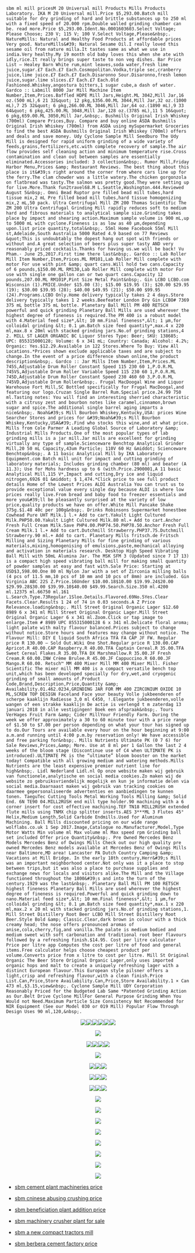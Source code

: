 
```
sbm ml mill pricesM 20 Universal mill Products Mills Products Laboratory. IKA M 20 Universal mill.Price $5,293.00.Batch mill suitable for dry grinding of hard and brittle substances up to 250 ml with a fixed speed of 20.000 rpm.Double walled grinding chamber can be. read more.Price $5,293.00.Ident.No.0001603603.Select Voltage; Please Choose; 230 V; 115 V; 100 V.Select Voltage,Please&nbsp;. NatureMills: Natural and Healthy Food Products at affordable prices Very good. NatureMills&#39; Natural Sesame Oil.I really loved this sesame oil from nature milla.It tastes same as what we use in india.Very healthy.My 19 month old baby loves this when she ate with idly,rice.It really brings super taste to non veg dishes. Bar Price List — Healey Barn White rum,mint leaves,soda water,fresh lime juice,sugar.£7 Each.£7 Each.Cosmopolitan.Vodka,triple sec,cranberry juice,lime juice.£7 Each.£7 Each.Disaronno Sour.Disaronno,fresh lemon juice,sugar.lime slices.£7 Each.£7 Each.Old Fashioned.Whiskey,angostura bitters,1 sugar cube,a dash of water. Gardco :: Labmill 8000 Jar Mill Machine Item Number,Item,Prices.Baffled HDPE Mill Jars,Height.ML 3042,Mill Jar,16 oz.(500 mL),6 21 32&quot; 12 pkg,$356.00.ML 3044,Mill Jar,32 oz.(1000 mL),7 25 32&quot; 6 pkg,266.00.ML 3046,Mill Jar,64 oz.(1890 mL),9 33 64&quot; 6 pkg,425.00.ML 3048,Mill Jar,128 oz.(3785 mL),11 5 16&quot; 6 pkg,659.00.ML 3050,Mill Jar,&nbsp;. Bushmills Original Irish Whiskey (700ml) Compare Prices,Buy. Compare and buy online ASDA Bushmills Original Irish Whiskey (700ml) from ASDA using mySupermarket Groceries to find the best ASDA Bushmills Original Irish Whiskey (700ml) offers and deals and save money. Udy Cyclone Sample Mill Seedburo The Udy Mill is designed for rapid uniform grinding of a wide variety of feeds,grains,fertilizers,etc.with complete recovery of sample.The air flow provides self cleaning action and minimum temperature rise.Cross contamination and clean out between samples are essentially eliminated.Accessories included: 3 collection&nbsp;. Rumor Mill,Friday Harbor Menu,Prices &amp; Restaurant Reviews. The best thing about this place is it&#39;s right around the corner from where cars line up for the ferry.The clam chowder was a little watery.The chicken gorgonzola on flatbread was tasty.The salmon was pretty good.They were setting up for live.More.Thank fun2travel68.M L.Seattle,Washington.444.Reviewed August 5&nbsp;. Omni Bead Ruptor pre filled bead mill tubes,hard tissue mix,2 mL Pre filled bead mill tubes,hard tissue homogenizing mix,2 mL,50 pack. Ultra Centrifugal Mill ZM 200 Thomas Scientific The ZM 200 Ultra Centrifugal Grinding Mill rapidly reduces soft to medium hard and fibrous materials to analytical sample size.Grinding takes place by impact and shearing action.Maximum sample volume is 900 mL,up to 5000 mL with cyclone.Fineness is as low as 40 µm,depending upon.list price quantity,total&nbsp;. 55ml Home Facebook 55ml Mill st,Adelaide,South Australia 5000 Rated 4.9 based on 77 Reviews &quot;This is undoubtably the dopest hang out spot with friends or without and.A great selection of beers plus super tasty AND very reasonably priced cocktails.Thanks for having us.we will be back! Vu Pham.· June 25,2017.First time there last&nbsp;. Gardco :: Lab Roller Mill Item Number,Item,Prices.ML RM101,Lab Roller Mill complete with motor For use with pint &amp; quart cans.Will hold two cans.Capacity of 6 pounds,$150.00.ML RM130,Lab Roller Mill complete with motor For use with single one gallon can or two quart cans.Capacity 12 pounds,207.00.ML RM101P,Pint Size Metal Paint&nbsp;. Gin LCBO LCBO.com Wisconsin (1).PRICE.Under $15.00 (3); $15.00 $19.95 (3); $20.00 $29.95 (19); $30.00 $39.95 (28); $40.00 $49.95 (21); $50.00 $99.95 (24).Programs.LCBO Only.Home delivery typically takes 2 4 days.Store delivery typically takes 1 2 weeks.Beefeater London Dry Gin LCBO# 7369 375 mL bottle 375 mL bottle. Planetary Ball Mill PM 400 RETSCH powerful and quick grinding Planetary Ball Mills are used wherever the highest degree of fineness is required.The PM 400 is a robust model with 4.Material feed size*,&lt; 10 mm.Final fineness*,&lt; 1 µm,for colloidal grinding &lt; 0.1 µm.Batch size feed quantity*,max.4 x 220 ml,max.8 x 20ml with stacked grinding jars.No.of grinding stations,4 2. MILL ST LAGER ORGANIC BC Liquor Stores Type: Beer; SKU: 138685; UPC: 855315000128; Volume: 6 x 341 mL; Country: Canada; Alcohol: 4.2%; Organic: Yes.$12.29.Available in 122 Stores.Where To Buy: View All Locations.*Prices shown exclude applicable taxes and are subject to change.In the event of a price difference shown online,the product description&nbsp;. Gardco :: Jar Mills Item Number,Item,Prices.ML 745S,Adjustable Drum Roller Constant Speed 115 230 60 1,P.O.R.ML 745VS,Adjustable Drum Roller Variable Speed 115 230 60 1,P.O.R.ML 745D,Adjustable Drum Roller Constant Speed 230 460 60 3,P.O.R.ML 745VD,Adjustable Drum Roller&nbsp;. Frugal MacDoogal Wine and Liquor Warehouse Fort Mill,SC Bottled specifically for Frugal MacDoogal,and featuring our logo.Cruzan Single Barrel Rum.Special price.24.99 750 ml.Tasting notes: You will find an interesting sherried characteristic with a citrusy zest and bourbon notes like caramel,cinnamon,brown sugar and spice.The additional single barrel aging imparts a nice&nbsp;. Noah&#39;s Mill Bourbon Whiskey,Kentucky,USA: prices Wine Searcher Stores and prices for &#39;Noah&#39;s Mill Bourbon Whiskey,Kentucky,USA&#39;.Find who stocks this wine,and at what price. Mills from Cole Parmer A Leading Global Source of Laboratory &amp; Industrial Mills Products.One of the most popular types of lab grinding mills is a jar mill.Jar mills are excellent for grinding virtually any type of sample.Scienceware Benchtop Analytical Grinder Mill,20 50 mL Capacity,43um Particle; 110V 60 Hz &middot; Scienceware Benchtop&nbsp;. A 11 basic Analytical Mill by IKA Laboratory Equipment.com Batch mill unit for impact and cutting grinding of laboratory materials; Includes grinding chamber (80 ml) and beater (A 11.3); Use for Mohs hardness up to 6 (with.Price.2900001,A 11 basic Analytical Mill,115 V*,Impact and cutting,Dry ice and liquid nitrogen,6926 01 &middot; $ 1,474.*Click price to see full product details Home of the Lowest Prices ALDI Australia You can trust us to provide exceptional value every single day because ALDI is where low prices really live.From bread and baby food to freezer essentials and more you&#39;ll be pleasantly surprised at the variety of low price,quality products we have on offer.White Mill Pancake Shake 375g.$1.48 40c per 100g&nbsp;. Drinks Robinsons Supermarket honestbee Cowhead Pure UHT Milk.1 l.+ Add to cart.Yakult Light Cultured Milk.PHP50.00.Yakult Light Cultured Milk.80 ml.+ Add to cart.Anchor Fresh Full Cream Milk.Save PHP4.00.PHP74.50.PHP78.50.Anchor Fresh Full Cream Milk.1 l.+ Add to cart.Dutchmill Strawberry.PHP37.75.Dutchmill Strawberry.90 ml.+ Add to cart. Planetary Mills fritsch.de Fritsch Milling and Sizing Planetary Mills for fine grinding of various materials,mixing,homogenising of emulsions,paste,mechanical alloying and activation in materials research. Desktop High Speed Vibrating Ball Mill with 50mL Alumina Jar. The MSK SFM 3 (Updated since 7 17 13) is a compact high speed vibrating ball mill for making small quantity of powder samples at easy and fast with.Sale Price: Starting at USD$3,598.00.One 80 ml Nylon Jar with a set of Zirconia milling balls (4 pcs of 11.5 mm,10 pcs of 10 mm and 10 pcs of 8mm) are included. Gin Virginia ABC 22S Z.Price.16Under $10.00.18$10.00 $19.99.24$20.00 $29.99.28$30.00 $39.99.10$40.00 $49.99.Search.Size.350 ml.4200 ml.12375 ml.66750 ml.161 L.Search.Type.73Regular.1Sloe.Details.Flavored.69No.5Yes.Clear Facets.Clear.Results 1 24 of 74 in 0.03 seconds.A Z Price Relevance.loading&nbsp;. Mill Street Original Organic Lager $12.60 8989 6 x 341 ml Mill Street Original Organic Lager.Mill Street Original Organic Lager 6 x 341 ml.Zoom.Click or tap image to enlarge.Item # 8989 UPC 855315000128 6 x 341 ml.Delicate floral aroma; light palate with malty flavour balanced.Prices subject to change without notice.Store hours and features may change without notice. The Flavour Mill: DIY E liquid South Africa TFA FA CAP JF FW. Regular price R 130.00 — Sold Out.Wiki One Shot.Regular price R 130.00.CAP Apricot.R 40.00.CAP Raspberry.R 40.00.TFA Captain Cereal.R 35.00.TFA Sweet Cereal Flakes.R 35.00.TFA DX Marshmallow.R 35.00.JF Fresh Cream.R 60.00.INW Crème Brulee.R 45.00.JF Cappuccino.R 60.00.JF Mango.R 60.00. Retsch™ MM 400 Mixer Mill MM 400 Mixer Mill. Fisher Scientific The mixer mill MM 400 is a compact versatile bench top unit,which has been developed specially for dry,wet,and cryogenic grinding of small amounts of.Product Code,Brand,Description,Price,Quantity &amp; Availability.01.462.0234,GRINDING JAR FOR MM 400 ZIRCONIUM OXIDE 10 ML,SCREW TOP DESIGN Faceland Face your beauty Volle jukbeenderen of scherpe kaaklijn Radiesse 3,0 ml €450, !.Elegante jukbeenderen,volle wangen of een strakke kaaklijn De actie is verlengd t m zaterdag 13 januari 2018 in alle vestigingen! Boek een afspraak&nbsp;. Tours VerHages Fruit Farm &amp; Cider MillYour Friendly Farm. During the week we offer approximately a 30 to 60 minute tour with a price range of $1.50 to $7.00 per person depending on what your tour has signed up to do.Our Tours are available every hour on the hour beginning at 9:00 a.m.and running until 4:00 p.m.by reservation only! We have accessible and free parking for&nbsp;. Mills Nutrients Ultimate PK (0 7 6) for Sale Reviews,Prices,&amp; More. Use at 8 ml per 1 Gallon the last 2 4 weeks of the bloom stage (Discontinue use of C4 when ULTIMATE PK is introduced).ULTIMATE PK is the “ultimate” bloom booster on the market today! Compatible with all growing medium and watering methods.Mills Nutrients are the least expensive premier nutrient line for high&nbsp;. Lidl Nederland Lidl.nl Op onze website maken wij gebruik van functionele,analytische en social media cookies.Zo maken wij de website zo gebruiksvriendelijk mogelijk en kun je informatie delen via social media.Daarnaast maken wij gebruik van tracking cookies om daarmee gepersonaliseerde advertenties en aanbiedingen te kunnen tonen. TaeguTec Cutting Tools Metal Working Tools Milling &amp; Solid End. 6N TE90 04.MILL2RUSH end mill type holder.90 machining with a 6 corner insert for cost effective machining.TEF TN18 MILL2RUSH extended flute mills using TNMX chip splitter inserts.AES 3***ML 3 Flutes 45° Helix,Medium Length,Solid Carbide Endmills.Used for Aluminum Machining. Ball Mills discounted pricing on our wide range wolflabs.co.uk 1 Sep 2017.Image,Catalogue no.Manufacturer,Model,Type Motor Watts Min volume ml Max volume ml Max speed rpm Grinding ball set included Offer price Quantity&nbsp;. Pre Owned Mercedes Benz Models Mercedes Benz of Owings Mills Check out our high quality pre owned Mercedes Benz models available at Mercedes Benz of Owings Mills near Baltimore,MD area! Lancaster PA Dutch Country Camping &amp; Vacations at Mill Bridge. In the early 18th century,Herr&#39;s Mill was an important neighborhood center.Not only was it a place to stop between trips,but it was also a place to purchase supplies and exchange news for locals and visitors alike.The Mill and the Village functioned throughout the 1800&#39;s and into the turn of the century.1929 was the last&nbsp;. Planetary Ball Mill PM 100 RETSCH highest fineness Planetary Ball Mills are used wherever the highest degree of fineness is required.Powerful and quick grinding down to nano.Material feed size*,&lt; 10 mm.Final fineness*,&lt; 1 µm,for colloidal grinding &lt; 0.1 µm.Batch size feed quantity*,max.1 x 220 ml,max.2 x 20 ml with stacked grinding jars.No.of grinding stations,1. Mill Street Distillery Root Beer LCBO Mill Street Distillery Root Beer.Style Bold &amp; Classic.Clear,dark brown in colour with a thick creamy head; the nose offers pronounced aromas of anise,cola,cherry,fig,and vanilla.The palate is medium bodied and medium sweet with soft carbonation and traditional root beer flavours followed by a refreshing finish.$14.95. Cost per litre calculator Price per litre app Computes the cost per litre of food and general items.Free calculator helps choose cheapest product per volume.Converts price from x litre to cost per litre. Mill St Original Organic The Beer Store Original Organic Lager,only uses imported organic hops and malt to create a uniquely refreshing lager with a distinct European flavour.This European style pilsner offers a light,crisp and refreshing flavour,with a clean finish.Price List.Can,Price,Store Availability.Can,Price,Store Availability.1 × Can 473 ml,$3.15,view&nbsp;. Cyclone Sample Mill UDY Corporation Reasonably Priced for the Budgeted Lab Same *Patented Grinding Action as Our.Belt Drive Cyclone MillFor General Purpose Grinding When You Would not Need.Maximum Particle Size Consistency Not Recommended for NIR Equipment (See our Model 030 or 019 Mill) Popular Flow Through Design Uses 90 ml,120,&nbsp;. 
```

<div align="center">
  
<a rel="nofollow" href="https://m.shibang-china.com?f=github&k=sbm+ml+mill+prices"><img src="https://static.shibang-china.com/en/l.png"></a><img src="https://static.shibang-china.com/en/hw.png"><a rel="nofollow" href="https://m.shibang-china.com/product/?f=github&k=sbm+ml+mill+prices"><img src="https://static.shibang-china.com/en/p.png"></a><a rel="nofollow" href="https://m.shibang-china.com/cases/?f=github&k=sbm+ml+mill+prices"><img src="https://static.shibang-china.com/en/c.png"></a><a rel="nofollow" href="https://m.shibang-china.com/news/?f=github&k=sbm+ml+mill+prices"><img src="https://static.shibang-china.com/en/n.png"></a><a rel="nofollow" href="https://m.shibang-china.com?f=github&k=sbm+ml+mill+prices"><img src="https://static.shibang-china.com/en/m.png"></a>

<a rel="nofollow" href="https://m.shibang-china.com/product/?f=github&k=sbm+ml+mill+prices"><img src="https://static.shibang-china.com/en/b.jpg"></a>
  
<a rel="nofollow" href="https://m.shibang-china.com/solution-aggregate.html?f=github&k=sbm+ml+mill+prices"><img src="https://static.shibang-china.com/en/a.jpg"></a><a rel="nofollow" href="https://m.shibang-china.com/solution-mine.html?f=github&k=sbm+ml+mill+prices"><img src="https://static.shibang-china.com/en/m.jpg"></a><a rel="nofollow" href="https://m.shibang-china.com/solution-mill.html?f=github&k=sbm+ml+mill+prices"><img src="https://static.shibang-china.com/en/g.jpg"></a><a rel="nofollow" href="https://m.shibang-china.com/solution-epc.html?f=github&k=sbm+ml+mill+prices"><img src="https://static.shibang-china.com/en/e.jpg"></a>

<a rel="nofollow" href="https://m.shibang-china.com/product/?f=github&k=sbm+ml+mill+prices"><img src="https://static.shibang-china.com/en/a-p.png"></a>

<a rel="nofollow" href="https://m.shibang-china.com/product/crusher/c6x.html?f=github&k=sbm+ml+mill+prices"><img src="https://static.shibang-china.com/en/j.jpg"></a><a rel="nofollow" href="https://m.shibang-china.com/product/crusher/ci5x.html?f=github&k=sbm+ml+mill+prices"><img src="https://static.shibang-china.com/en/i.jpg"></a><a rel="nofollow" href="https://m.shibang-china.com/product/crusher/hst.html?f=github&k=sbm+ml+mill+prices"><img src="https://static.shibang-china.com/en/c.jpg"></a>

<a rel="nofollow" href="https://m.shibang-china.com/product/mill/mtw.html?f=github&k=sbm+ml+mill+prices"><img src="https://static.shibang-china.com/en/mtw.jpg"></a><a rel="nofollow" href="https://m.shibang-china.com/product/mill/scm.html?f=github&k=sbm+ml+mill+prices"><img src="https://static.shibang-china.com/en/scm.jpg"></a><a rel="nofollow" href="https://m.shibang-china.com/product/mill/lm.html?f=github&k=sbm+ml+mill+prices"><img src="https://static.shibang-china.com/en/lm.jpg"></a>

<a rel="nofollow" href="https://m.shibang-china.com/product/sand/vsi6x.html?f=github&k=sbm+ml+mill+prices"><img src="https://static.shibang-china.com/en/6x.jpg"></a><a rel="nofollow" href="https://m.shibang-china.com/product/sand/vu.html?f=github&k=sbm+ml+mill+prices"><img src="https://static.shibang-china.com/en/vu.jpg"></a><a rel="nofollow" href="https://m.shibang-china.com/product/mobile/klun.html?f=github&k=sbm+ml+mill+prices"><img src="https://static.shibang-china.com/en/k.jpg"></a>

<a rel="nofollow" href="https://m.shibang-china.com/cases/?f=github&k=sbm+ml+mill+prices"><img src="https://static.shibang-china.com/en/case.png"></a>

<a rel="nofollow" href="https://m.shibang-china.com/cases/aggregate/202.html?f=github&k=sbm+ml+mill+prices"><img src="https://static.shibang-china.com/en/c-1.jpg"></a>

<a rel="nofollow" href="https://m.shibang-china.com/cases/aggregate/203.html?f=github&k=sbm+ml+mill+prices"><img src="https://static.shibang-china.com/en/c-2.jpg"></a>

<a rel="nofollow" href="https://m.shibang-china.com/cases/mill/123.html?f=github&k=sbm+ml+mill+prices"><img src="https://static.shibang-china.com/en/c-3.jpg"></a>

<a rel="nofollow" href="https://m.shibang-china.com/contact_us.html?f=github&k=sbm+ml+mill+prices"><img src="https://static.shibang-china.com/en/contact.png"></a>

<a rel="nofollow" href="https://swt.shibang-china.com/?f=github&k=sbm+ml+mill+prices"><img src="https://static.shibang-china.com/en/chat.png"></a>

<a rel="nofollow" href="https://whatsapp.shibangsoft.com/WhatsApp.php?f=github&k=sbm+ml+mill+prices"><img src="https://static.shibang-china.com/en/whatsapp.png"></a>

<a rel="nofollow" href="https://m.shibang-china.com/?f=github&k=sbm+ml+mill+prices"><img src="https://static.shibang-china.com/en/website.png"></a>

</div>


* [sbm cement plant machineries price](sbm%20cement%20plant%20machineries%20price.md)

* [sbm cninese abusing crushing price](sbm%20cninese%20abusing%20crushing%20price.md)

* [sbm beneficiation plant addition price](sbm%20beneficiation%20plant%20addition%20price.md)

* [sbm machinery crusher plant for sale](sbm%20machinery%20crusher%20plant%20for%20sale.md)

* [sbm a new compact tractors mill](sbm%20a%20new%20compact%20tractors%20mill.md)

* [sbm berbera cement factory price](sbm%20berbera%20cement%20factory%20price.md)